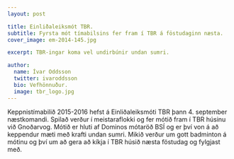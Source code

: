 ```yaml
---
layout: post

title: Einliðaleiksmót TBR.
subtitle: Fyrsta mót tímabilsins fer fram í TBR á föstudaginn næsta.
cover_image: em-2014-145.jpg

excerpt: TBR-ingar koma vel undirbúnir undan sumri.

author:
  name: Ívar Oddsson
  twitter: ivaroddsson
  bio: Vefhönnuður.
  image: tbr_logo.jpg
---
```

Keppnistímabilið 2015-2016 hefst á Einliðaleiksmóti TBR þann 4. september næstkomandi. Spilað verður í meistaraflokki og fer mótið fram í TBR húsinu við Gnoðarvog. Mótið er hluti af Dominos mótaröð BSÍ og er því von á að keppendur mæti með krafti undan sumri. Mikið verður um gott badminton á mótinu og því um að gera að kíkja í TBR húsið næsta föstudag og fylgjast með.
